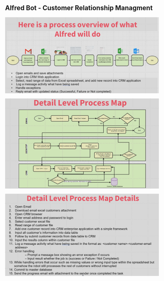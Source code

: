 ## Alfred Bot - Customer Relationship Managment

![alt_text](https://github.com/bacdillon/UiPath/blob/main/CRM%20Alfred%20Bot/Process%20Overview.jpg)

![alt_text](https://github.com/bacdillon/UiPath/blob/main/CRM%20Alfred%20Bot/Detail%20Level%20Process%20Map%20.jpg)

![alt_text](https://github.com/bacdillon/UiPath/blob/main/CRM%20Alfred%20Bot/Process%20Map.jpg)

